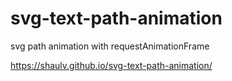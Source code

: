 # svg-text-path-animation
svg path animation with requestAnimationFrame 

https://shaulv.github.io/svg-text-path-animation/
